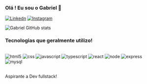 ### Olá ! Eu sou o Gabriel 👋
[![Linkedn](https://img.shields.io/badge/LinkedIn-0077B5?style=for-the-badge&logo=linkedin&logoColor=white)](https://br.linkedin.com/in/gabriel-labritz-199499229)
[![Instagram](https://img.shields.io/badge/Instagram-E4405F?style=for-the-badge&logo=instagram&logoColor=white)](https://www.instagram.com/litz_gabriel/)

![Gabriel GitHub stats](https://github-readme-stats.vercel.app/api?username=Gabriel-Labritz&show_icons=true&theme=radical)

### Tecnologias que geralmente utilizo!
<div style="display: inline_block"><br/>
  <img src="https://img.shields.io/badge/HTML5-E34F26?style=for-the-badge&logo=html5&logoColor=white" alt="html5"/>
  <img src="https://img.shields.io/badge/CSS3-1572B6?style=for-the-badge&logo=css3&logoColor=white" alt="css"/>
  <img src="https://img.shields.io/badge/JavaScript-F7DF1E?style=for-the-badge&logo=javascript&logoColor=black" alt="javascript"/>
  <img src="https://img.shields.io/badge/TypeScript-007ACC?style=for-the-badge&logo=typescript&logoColor=white" alt="typescript"/>
  <img src="https://img.shields.io/badge/React-20232A?style=for-the-badge&logo=react&logoColor=61DAFB" alt="react"/>
  <img src="https://img.shields.io/badge/Node.js-43853D?style=for-the-badge&logo=node.js&logoColor=white" alt="node"/>
  <img src="https://img.shields.io/badge/Express.js-404D59?style=for-the-badge" alt="express"/>
  <img src="https://img.shields.io/badge/MySQL-00000F?style=for-the-badge&logo=mysql&logoColor=white" alt="mysql"/>
</div><br/>

Aspirante a Dev fullstack!

